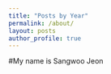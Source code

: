 ```yaml
---
title: "Posts by Year"
permalink: /about/
layout: posts
author_profile: true
---
```


#My name is Sangwoo Jeon
#
